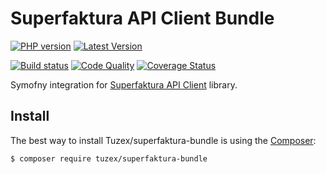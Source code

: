 # Superfaktura API Client Bundle

[![PHP version](https://img.shields.io/packagist/php-v/tuzex/superfaktura-bundle?style=flat-square)](http://php.net)
[![Latest Version](https://img.shields.io/packagist/v/tuzex/superfaktura-bundle?style=flat-square)](https://packagist.org/packages/tuzex/superfaktura-bundle)

[![Build status](https://img.shields.io/github/workflow/status/tuzex/superfaktura-bundle/Tests?style=flat-square)](https://github.com/Tuzex/superfaktura-bundle/actions?query=workflow%3ATests)
[![Code Quality](https://img.shields.io/scrutinizer/quality/g/tuzex/superfaktura-bundle?style=flat-square)](https://scrutinizer-ci.com/g/Tuzex/superfaktura-bundle/?branch=master)
[![Coverage Status](https://img.shields.io/coveralls/github/Tuzex/superfaktura-bundle?style=flat-square)](https://coveralls.io/github/Tuzex/superfaktura-bundle?branch=master)

Symofny integration for [Superfaktura API Client](https://github.com/Tuzex/superfaktura) library.

Install
------------

The best way to install Tuzex/superfaktura-bundle is using the [Composer](http://getcomposer.org/):

```sh
$ composer require tuzex/superfaktura-bundle
